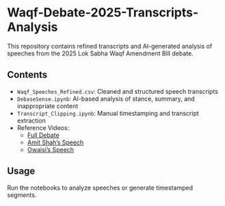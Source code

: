 # Waqf-Debate-2025-Transcripts-Analysis

This repository contains refined transcripts and AI-generated analysis of speeches from the 2025 Lok Sabha Waqf Amendment Bill debate.

## Contents

- `Waqf_Speeches_Refined.csv`: Cleaned and structured speech transcripts
- `DebaseSense.ipynb`: AI-based analysis of stance, summary, and inappropriate content
- `Transcript_Clipping.ipynb`: Manual timestamping and transcript extraction
- Reference Videos:
  - [Full Debate](https://www.youtube.com/live/AwchAgK9YBw?si=WtFwuAoqS7cs6Nqt)
  - [Amit Shah’s Speech](https://www.youtube.com/live/pnVpj41yQRw?si=Tg4jlSKx9N6_yW_y)
  - [Owaisi’s Speech](https://youtu.be/jsDHzOpJCJo?si=jrQLB7CV4l5V1hZo)

## Usage

Run the notebooks to analyze speeches or generate timestamped segments.
